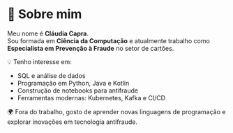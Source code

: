 # 🙋 Sobre mim

Meu nome é **Cláudia Capra**.  
Sou formada em **Ciência da Computação** e atualmente trabalho como **Especialista em Prevenção à Fraude** no setor de cartões.  

💡 Tenho interesse em:
- SQL e análise de dados
- Programação em Python, Java e Kotlin
- Construção de notebooks para antifraude
- Ferramentas modernas: Kubernetes, Kafka e CI/CD

🌍 Fora do trabalho, gosto de aprender novas linguagens de programação e explorar inovações em tecnologia antifraude.

